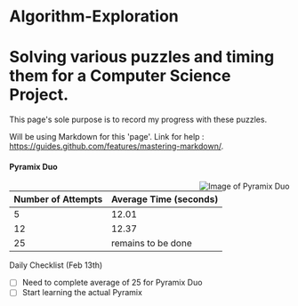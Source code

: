 # Algorithm-Exploration
# Solving various puzzles and timing them for a Computer Science Project.
This page's sole purpose is to record my progress with these puzzles.

Will be using Markdown for this 'page'. Link for help : https://guides.github.com/features/mastering-markdown/. 

<h4> Pyramix Duo </h4>

<img align = right src="https://www.maskecubos.com/4979-large_default/lefun-pyraminx-duo.jpg" alt = "Image of Pyramix Duo">

Number of Attempts | Average Time (seconds)
 -------------------|---------
5     |   12.01
12 | 12.37 
25 | remains to be done 

Daily Checklist (Feb 13th)
- [ ] Need to complete average of 25 for Pyramix Duo
- [ ] Start learning the actual Pyramix
